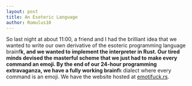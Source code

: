 ```yaml
---
layout: post
title: An Esoteric Language
author: Romulus10
---
```


So last night at about 11:00, a friend and I had the brilliant idea that we wanted to write our own derivative of the esoteric programming language brainf**k, and we wanted to implement the interpreter in Rust. Our tired minds devised the masterful scheme that we just had to make every command an emoji. By the end of our 24-hour programming extravaganza, we have a fully working brainf**k dialect where every command is an emoji. We have the website hosted at [emotifuck.rs](http://emotifuck.rs). 
